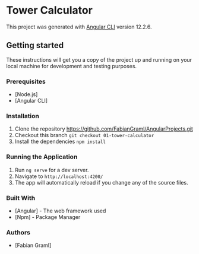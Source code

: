 # Tower Calculator

This project was generated with [Angular CLI](https://github.com/angular/angular-cli) version 12.2.6.

## Getting started

These instructions will get you a copy of the project up and running on your local machine for development and testing purposes.

### Prerequisites

- [Node.js]
- [Angular CLI]

### Installation

1. Clone the repository https://github.com/FabianGraml/AngularProjects.git
2. Checkout this branch `git checkout 01-tower-calculator`
3. Install the dependencies `npm install`

### Running the Application

1. Run `ng serve` for a dev server.
2. Navigate to `http://localhost:4200/`
3. The app will automatically reload if you change any of the source files.

### Built With

- [Angular] - The web framework used
- [Npm] - Package Manager

### Authors
- [Fabian Graml]
